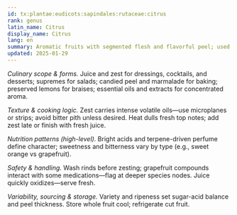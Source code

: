 ```yaml
---
id: tx:plantae:eudicots:sapindales:rutaceae:citrus
rank: genus
latin_name: Citrus
display_name: Citrus
lang: en
summary: Aromatic fruits with segmented flesh and flavorful peel; used as fresh segments and juices, zests, marmalades, candied peels, and essential oils across sweet and savory dishes.
updated: 2025-01-29
---
```


_Culinary scope & forms._ Juice and zest for dressings, cocktails, and desserts; supremes for salads; candied peel and marmalade for baking; preserved lemons for braises; essential oils and extracts for concentrated aroma.

_Texture & cooking logic._ Zest carries intense volatile oils—use microplanes or strips; avoid bitter pith unless desired. Heat dulls fresh top notes; add zest late or finish with fresh juice.

_Nutrition patterns (high-level)._ Bright acids and terpene-driven perfume define character; sweetness and bitterness vary by type (e.g., sweet orange vs grapefruit).

_Safety & handling._ Wash rinds before zesting; grapefruit compounds interact with some medications—flag at deeper species nodes. Juice quickly oxidizes—serve fresh.

_Variability, sourcing & storage._ Variety and ripeness set sugar-acid balance and peel thickness. Store whole fruit cool; refrigerate cut fruit.
